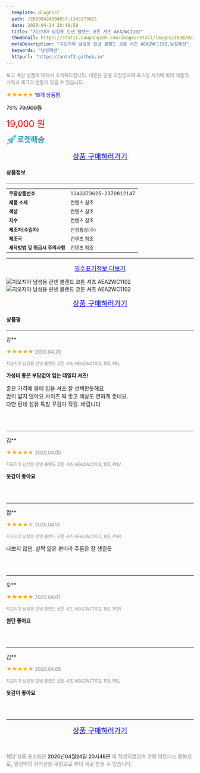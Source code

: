 ```yaml
---
  template: BlogPost
  path: /20200424204857-1343373625
  date: 2020-04-24 20:48:58
  title: "지오지아 남성용 린넨 블랜드 코튼 셔츠 AEA2WC1102"
  thumbnail: https://static.coupangcdn.com/image/retail/images/2020/02/24/14/1/6e4cd73d-74f8-4757-a101-1b2438e9e98e.jpg
  metaDescription: "지오지아 남성용 린넨 블랜드 코튼 셔츠 AEA2WC1102,남성패션"
  keywords: "남성패션"
  httpurl: "https://antnf3.github.io"
---
```

  
<span style="color: #888;font-size:0.8rem">보고 계신 상품에 대해서 소개해드립니다.
내용은 일절 과장없으며 포스팅 시기에 따라 제품의 가격과 재고의 변동이 있을 수 있습니다.</span>
  
<span style="color: orange;">★★★★★</span> <span style="color: blue;font-size: 0.85rem;">18개 상품평</span>

<span style="font-size: 0.9rem">76%</span> <span style="font-size: 0.9rem">~~79,900원~~</span>

<span style="color: red;font-size: 1.5rem;">19,000 원</span>

![로켓배송](/assets/rocket_logo.png)

<p align="center"><a href="http://me2.do/5rLvlkbE" style="font-size: 1.2rem; color: blue;">상품 구매하러가기</a></p>

#### 상품정보

---

|                  |                       |
| ---------------- | --------------------- |
| **<span style="font-size:0.8rem;">쿠팡상품번호</span>** | <span style="font-size:0.8rem;">1343373625-2370812147</span> |
| **<span style="font-size:0.8rem;">제품 소재</span>**    | <span style="font-size:0.8rem;">컨텐츠 참조</span>        |
| **<span style="font-size:0.8rem;">색상</span>**    | <span style="font-size:0.8rem;">컨텐츠 참조</span>        |
| **<span style="font-size:0.8rem;">치수</span>**    | <span style="font-size:0.8rem;">컨텐츠 참조</span>        |
| **<span style="font-size:0.8rem;">제조자(수입자)</span>**    | <span style="font-size:0.8rem;">신성통상(주)</span>        |
| **<span style="font-size:0.8rem;">제조국</span>**    | <span style="font-size:0.8rem;">컨텐츠 참조</span>        |
| **<span style="font-size:0.8rem;">세탁방법 및 취급시 주의사항</span>**    | <span style="font-size:0.8rem;">컨텐츠 참조</span>        |




---

<p align="center"><a href="http://me2.do/5rLvlkbE" style="font-size: 1rem; color: blue;">필수표기정보 더보기</a></p>

![지오지아 남성용 린넨 블랜드 코튼 셔츠 AEA2WC1102](http://thumbnail8.coupangcdn.com/thumbnails/remote/q89/image/retail/images/577584389299234-fb4cc46b-bf6f-4512-9ea6-5fc6be5ab46a.jpg)
![지오지아 남성용 린넨 블랜드 코튼 셔츠 AEA2WC1102](http://thumbnail10.coupangcdn.com/thumbnails/remote/q89/image/retail/images/2020/02/24/14/4/6a67829e-116a-4612-b405-9c0f2e3f4dec.jpg)

<p align="center"><a href="http://me2.do/5rLvlkbE" style="font-size: 1.2rem; color: blue;">상품 구매하러가기</a></p>

#### 상품평
  
---
  
강**
    
<span style="color: orange;">★★★★★</span> <span style="font-size:0.8rem;color: #888;">2020.04.20</span>
    
<span style="color: #888;font-size:0.7rem">지오지아 남성용 린넨 블랜드 코튼 셔츠 AEA2WC1102, 105, PBL</span>
    
<span style="font-size:0.85rem">**가성비 좋은 부담없이 입는 데일리 셔츠!**</span>
    
<span style="font-size: 0.9rem;">좋은 가격에 봄에 입을 셔츠 잘 선택한듯해요<br/>많이 얇지 않아요.사이즈 딱 좋고 색상도 연하게 좋네요.<br/>다만 린네 섬유 특징 꾸김이 적길..바랍니다</span>
    
<br>
<br>

---
  
김**
    
<span style="color: orange;">★★★★★</span> <span style="font-size:0.8rem;color: #888;">2020.04.05</span>
    
<span style="color: #888;font-size:0.7rem">지오지아 남성용 린넨 블랜드 코튼 셔츠 AEA2WC1102, 105, PNV</span>
    
<span style="font-size:0.85rem">**옷감이 좋아요**</span>
    

    
<br>
<br>

---
  
컴**
    
<span style="color: orange;">★★★★☆</span> <span style="font-size:0.8rem;color: #888;">2020.04.13</span>
    
<span style="color: #888;font-size:0.7rem">지오지아 남성용 린넨 블랜드 코튼 셔츠 AEA2WC1102, 105, PGR</span>
    

    
<span style="font-size: 0.9rem;">나쁘지 않음. 살짝 얇은 편이라 주름은 잘 생길듯</span>
    
<br>
<br>

---
  
오**
    
<span style="color: orange;">★★★★★</span> <span style="font-size:0.8rem;color: #888;">2020.04.01</span>
    
<span style="color: #888;font-size:0.7rem">지오지아 남성용 린넨 블랜드 코튼 셔츠 AEA2WC1102, 100, PGR</span>
    
<span style="font-size:0.85rem">**원단 좋아요**</span>
    

    
<br>
<br>

---
  
김**
    
<span style="color: orange;">★★★★★</span> <span style="font-size:0.8rem;color: #888;">2020.04.05</span>
    
<span style="color: #888;font-size:0.7rem">지오지아 남성용 린넨 블랜드 코튼 셔츠 AEA2WC1102, 105, PBL</span>
    
<span style="font-size:0.85rem">**옷감이 좋아요**</span>
    

    
<br>
<br>


  
---
  
<p align="center"><a href="http://me2.do/5rLvlkbE" style="font-size: 1.2rem; color: blue;">상품 구매하러가기</a></p>
  
<br>
  
<span style="font-size: 0.85rem; color: #888;">해당 상품 포스팅은 <span style="color: #000;"> 2020년04월24일 20시48분 </span> 에 작성되었으며 쿠팡 파트너스 활동으로, 일정액의 커미션을 쿠팡으로 부터 제공 받을 수 있습니다.</span>